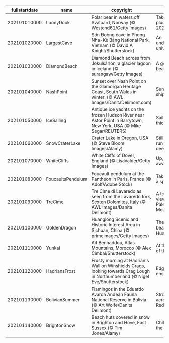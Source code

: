 |fullstartdate|name|copyright|title|image|
|--|--|--|--|--|
202101010000|LoonyDook|Polar bear in waters off Svalbard, Norway (© Westend61/Getty Images)|Take the plunge into 2021|![](/en-GB/2021/01/202101010000LoonyDook.jpg)|
202101020000|LargestCave|Sơn Đoòng cave in Phong Nha-Kẻ Bàng National Park, Vietnam (© David A Knight/Shutterstock)|An underground universe|![](/en-GB/2021/01/202101020000LargestCave.jpg)|
202101030000|DiamondBeach|Diamond Beach across from Jökulsárlón, a glacier lagoon in Iceland (© surangaw/Getty Images)|A gem of a beach|![](/en-GB/2021/01/202101030000DiamondBeach.jpg)|
202101040000|NashPoint|Sunset over Nash Point on the Glamorgan Heritage Coast, South Wales in winter. (© AWL Images/DanitaDelimont.com)|Sunsets and shipwrecks|![](/en-GB/2021/01/202101040000NashPoint.jpg)|
202101050000|IceSailing|Antique ice yachts on the frozen Hudson River near Astor Point in Barrytown, New York, USA (© Mike Segar/REUTERS)|Sailing on thick ice|![](/en-GB/2021/01/202101050000IceSailing.jpg)|
202101060000|SnowCraterLake|Crater Lake in Oregon, USA (© Steve Bloom Images/Alamy)|Still waters run (very) deep|![](/en-GB/2021/01/202101060000SnowCraterLake.jpg)|
202101070000|WhiteCliffs|White Cliffs of Dover, England (© LisaValder/Getty Images)|Up, up and away!|![](/en-GB/2021/01/202101070000WhiteCliffs.jpg)|
202101080000|FoucaultsPendulum|Foucault pendulum at the Panthéon in Paris, France (© Adolf/Adobe Stock)|Take this for a spin...|![](/en-GB/2021/01/202101080000FoucaultsPendulum.jpg)|
202101090000|TreCime|Tre Cime di Lavaredo as seen from the Lavaredo fork, Sexten Dolomites, Italy (© AWL Images/Danita Delimont)|A towering view of the Pale Mountains|![](/en-GB/2021/01/202101090000TreCime.jpg)|
202101100000|GoldenDragon|Huanglong Scenic and Historic Interest Area in Sichuan, China (© primeimages/Getty Images)|The icy beauty of Huanglong|![](/en-GB/2021/01/202101100000GoldenDragon.jpg)|
202101110000|Yunkai|Aït Benhaddou, Atlas Mountains, Morocco (© Alex Cimbal/Shutterstock)|At the gates of the ksar|![](/en-GB/2021/01/202101110000Yunkai.jpg)|
202101120000|HadriansFrost|Frosty morning at Hadrian's Wall on Winshields Crags, looking towards Crag Lough in Northumberland (© Nigel Eve/Shutterstock)|Edge of an empire|![](/en-GB/2021/01/202101120000HadriansFrost.jpg)|
202101130000|BolivianSummer|Flamingos in the Eduardo Avaroa Andean Fauna National Reserve in Bolivia (© Art Wolfe/Danita Delimont)|Strolling across the Red Lagoon|![](/en-GB/2021/01/202101130000BolivianSummer.jpg)|
202101140000|BrightonSnow|Beach huts covered in snow in Brighton and Hove, East Sussex (© Tim Jones/Alamy)|Chilling at the beach|![](/en-GB/2021/01/202101140000BrightonSnow.jpg)|
